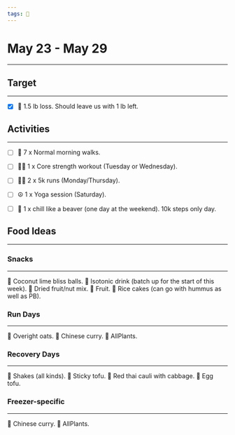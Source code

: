 ```yaml
---
tags: 📆
---
```


# May 23 - May 29
---


## Target
---

- [x] 🥇 1.5 lb loss. Should leave us with 1 lb left.


## Activities
---

- [ ] 🚶 7 x Normal morning walks.
- [ ] 🏋‍♀ 1 x Core strength workout (Tuesday or Wednesday).
- [ ] 🏃‍♀ 2 x 5k runs (Monday/Thursday).
- [ ]  ☮ 1 x Yoga session (Saturday).
- [ ]  🦫 1 x chill like a beaver (one day at the weekend). 10k steps only day.


## Food Ideas
---

### Snacks
---

🔸 Coconut lime bliss balls.
🔸 Isotonic drink (batch up for the start of this week).
🔸 Dried fruit/nut mix.
🔸 Fruit.
🔸 Rice cakes (can go with hummus as well as PB).


### Run Days
---

🔸 Overight oats.
🔸 Chinese curry.
🔸 AllPlants.


### Recovery Days
---

🔸 Shakes (all kinds).
🔸 Sticky tofu.
🔸 Red thai cauli with cabbage.
🔸 Egg tofu.


### Freezer-specific
---

🔸 Chinese curry.
🔸 AllPlants.
